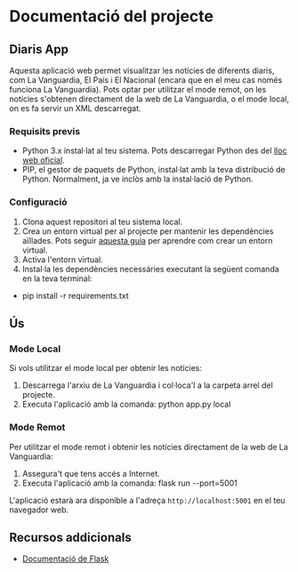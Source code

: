# Documentació del projecte

## Diaris App

Aquesta aplicació web permet visualitzar les notícies de diferents diaris, com La Vanguardia, El País i El Nacional (encara que en el meu cas només funciona La Vanguardia). Pots optar per utilitzar el mode remot, on les notícies s'obtenen directament de la web de La Vanguardia, o el mode local, on es fa servir un XML descarregat.

### Requisits previs

- Python 3.x instal·lat al teu sistema. Pots descarregar Python des del [lloc web oficial](https://www.python.org/downloads/).
- PIP, el gestor de paquets de Python, instal·lat amb la teva distribució de Python. Normalment, ja ve inclòs amb la instal·lació de Python.

### Configuració

1. Clona aquest repositori al teu sistema local.
2. Crea un entorn virtual per al projecte per mantenir les dependències aïllades. Pots seguir [aquesta guia](https://docs.python.org/3/library/venv.html) per aprendre com crear un entorn virtual.
3. Activa l'entorn virtual.
4. Instal·la les dependències necessàries executant la següent comanda en la teva terminal:
- pip install -r requirements.txt


## Ús

### Mode Local

Si vols utilitzar el mode local per obtenir les notícies:

1. Descarrega l'arxiu de La Vanguardia i col·loca'l a la carpeta arrel del projecte.
2. Executa l'aplicació amb la comanda:
python app.py local

### Mode Remot

Per utilitzar el mode remot i obtenir les notícies directament de la web de La Vanguardia:

1. Assegura't que tens accés a Internet.
2. Executa l'aplicació amb la comanda:
flask run --port=5001


L'aplicació estarà ara disponible a l'adreça `http://localhost:5001` en el teu navegador web.


## Recursos addicionals

- [Documentació de Flask](https://flask.palletsprojects.com/en/2.1.x/)







